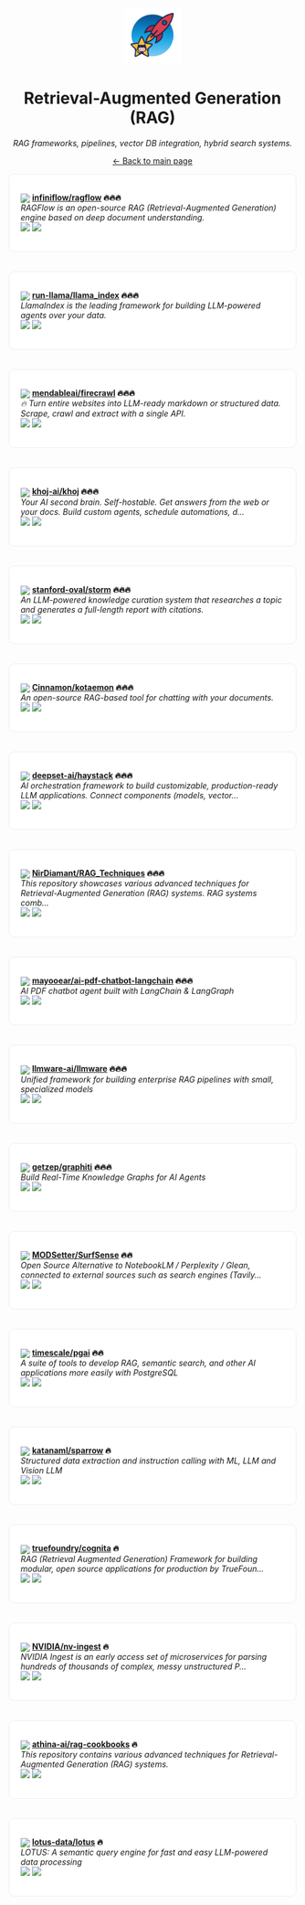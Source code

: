 <p align="center"><img src="../assets/awesome-logo.png" width="100" alt="Awesome Repos"/></p>
<h1 align="center">Retrieval-Augmented Generation (RAG)</h1>
<p align="center"><i>RAG frameworks, pipelines, vector DB integration, hybrid search systems.</i></p>

<p align="center"><a href="../README.md">← Back to main page</a></p>

<div align="left" style="border:1px solid #eee; border-radius:10px; padding:18px 20px; background:#fff;">

<img src="https://avatars.githubusercontent.com/u/69962740?v=4" width="32" style="vertical-align:middle;"/> <strong><a href="https://github.com/infiniflow/ragflow">infiniflow/ragflow</a> 🔥🔥🔥</strong><br/>
<em>RAGFlow is an open-source RAG (Retrieval-Augmented Generation) engine based on deep document understanding.</em><br/>
<span>
<a href="https://github.com/infiniflow/ragflow/stargazers"><img src="https://img.shields.io/github/stars/infiniflow/ragflow?style=flat-square&labelColor=343b41"></a>
<a href="https://github.com/infiniflow/ragflow/network/members"><img src="https://img.shields.io/github/forks/infiniflow/ragflow?style=flat-square&labelColor=343b41"></a>
</span>
</div><br><br>

<div align="left" style="border:1px solid #eee; border-radius:10px; padding:18px 20px; background:#fff;">

<img src="https://avatars.githubusercontent.com/u/130722866?v=4" width="32" style="vertical-align:middle;"/> <strong><a href="https://github.com/run-llama/llama_index">run-llama/llama_index</a> 🔥🔥🔥</strong><br/>
<em>LlamaIndex is the leading framework for building LLM-powered agents over your data.</em><br/>
<span>
<a href="https://github.com/run-llama/llama_index/stargazers"><img src="https://img.shields.io/github/stars/run-llama/llama_index?style=flat-square&labelColor=343b41"></a>
<a href="https://github.com/run-llama/llama_index/network/members"><img src="https://img.shields.io/github/forks/run-llama/llama_index?style=flat-square&labelColor=343b41"></a>
</span>
</div><br><br>

<div align="left" style="border:1px solid #eee; border-radius:10px; padding:18px 20px; background:#fff;">

<img src="https://avatars.githubusercontent.com/u/135057108?v=4" width="32" style="vertical-align:middle;"/> <strong><a href="https://github.com/mendableai/firecrawl">mendableai/firecrawl</a> 🔥🔥🔥</strong><br/>
<em>🔥 Turn entire websites into LLM-ready markdown or structured data. Scrape, crawl and extract with a single API.</em><br/>
<span>
<a href="https://github.com/mendableai/firecrawl/stargazers"><img src="https://img.shields.io/github/stars/mendableai/firecrawl?style=flat-square&labelColor=343b41"></a>
<a href="https://github.com/mendableai/firecrawl/network/members"><img src="https://img.shields.io/github/forks/mendableai/firecrawl?style=flat-square&labelColor=343b41"></a>
</span>
</div><br><br>

<div align="left" style="border:1px solid #eee; border-radius:10px; padding:18px 20px; background:#fff;">

<img src="https://avatars.githubusercontent.com/u/134046886?v=4" width="32" style="vertical-align:middle;"/> <strong><a href="https://github.com/khoj-ai/khoj">khoj-ai/khoj</a> 🔥🔥🔥</strong><br/>
<em>Your AI second brain. Self-hostable. Get answers from the web or your docs. Build custom agents, schedule automations, d...</em><br/>
<span>
<a href="https://github.com/khoj-ai/khoj/stargazers"><img src="https://img.shields.io/github/stars/khoj-ai/khoj?style=flat-square&labelColor=343b41"></a>
<a href="https://github.com/khoj-ai/khoj/network/members"><img src="https://img.shields.io/github/forks/khoj-ai/khoj?style=flat-square&labelColor=343b41"></a>
</span>
</div><br><br>

<div align="left" style="border:1px solid #eee; border-radius:10px; padding:18px 20px; background:#fff;">

<img src="https://avatars.githubusercontent.com/u/13667124?v=4" width="32" style="vertical-align:middle;"/> <strong><a href="https://github.com/stanford-oval/storm">stanford-oval/storm</a> 🔥🔥🔥</strong><br/>
<em>An LLM-powered knowledge curation system that researches a topic and generates a full-length report with citations.</em><br/>
<span>
<a href="https://github.com/stanford-oval/storm/stargazers"><img src="https://img.shields.io/github/stars/stanford-oval/storm?style=flat-square&labelColor=343b41"></a>
<a href="https://github.com/stanford-oval/storm/network/members"><img src="https://img.shields.io/github/forks/stanford-oval/storm?style=flat-square&labelColor=343b41"></a>
</span>
</div><br><br>

<div align="left" style="border:1px solid #eee; border-radius:10px; padding:18px 20px; background:#fff;">

<img src="https://avatars.githubusercontent.com/u/3265185?v=4" width="32" style="vertical-align:middle;"/> <strong><a href="https://github.com/Cinnamon/kotaemon">Cinnamon/kotaemon</a> 🔥🔥🔥</strong><br/>
<em>An open-source RAG-based tool for chatting with your documents.</em><br/>
<span>
<a href="https://github.com/Cinnamon/kotaemon/stargazers"><img src="https://img.shields.io/github/stars/Cinnamon/kotaemon?style=flat-square&labelColor=343b41"></a>
<a href="https://github.com/Cinnamon/kotaemon/network/members"><img src="https://img.shields.io/github/forks/Cinnamon/kotaemon?style=flat-square&labelColor=343b41"></a>
</span>
</div><br><br>

<div align="left" style="border:1px solid #eee; border-radius:10px; padding:18px 20px; background:#fff;">

<img src="https://avatars.githubusercontent.com/u/51827949?v=4" width="32" style="vertical-align:middle;"/> <strong><a href="https://github.com/deepset-ai/haystack">deepset-ai/haystack</a> 🔥🔥🔥</strong><br/>
<em>AI orchestration framework to build customizable, production-ready LLM applications. Connect components (models, vector...</em><br/>
<span>
<a href="https://github.com/deepset-ai/haystack/stargazers"><img src="https://img.shields.io/github/stars/deepset-ai/haystack?style=flat-square&labelColor=343b41"></a>
<a href="https://github.com/deepset-ai/haystack/network/members"><img src="https://img.shields.io/github/forks/deepset-ai/haystack?style=flat-square&labelColor=343b41"></a>
</span>
</div><br><br>

<div align="left" style="border:1px solid #eee; border-radius:10px; padding:18px 20px; background:#fff;">

<img src="https://avatars.githubusercontent.com/u/28316913?v=4" width="32" style="vertical-align:middle;"/> <strong><a href="https://github.com/NirDiamant/RAG_Techniques">NirDiamant/RAG_Techniques</a> 🔥🔥🔥</strong><br/>
<em>This repository showcases various advanced techniques for Retrieval-Augmented Generation (RAG) systems. RAG systems comb...</em><br/>
<span>
<a href="https://github.com/NirDiamant/RAG_Techniques/stargazers"><img src="https://img.shields.io/github/stars/NirDiamant/RAG_Techniques?style=flat-square&labelColor=343b41"></a>
<a href="https://github.com/NirDiamant/RAG_Techniques/network/members"><img src="https://img.shields.io/github/forks/NirDiamant/RAG_Techniques?style=flat-square&labelColor=343b41"></a>
</span>
</div><br><br>

<div align="left" style="border:1px solid #eee; border-radius:10px; padding:18px 20px; background:#fff;">

<img src="https://avatars.githubusercontent.com/u/107035552?v=4" width="32" style="vertical-align:middle;"/> <strong><a href="https://github.com/mayooear/ai-pdf-chatbot-langchain">mayooear/ai-pdf-chatbot-langchain</a> 🔥🔥🔥</strong><br/>
<em>AI PDF chatbot agent built with LangChain & LangGraph </em><br/>
<span>
<a href="https://github.com/mayooear/ai-pdf-chatbot-langchain/stargazers"><img src="https://img.shields.io/github/stars/mayooear/ai-pdf-chatbot-langchain?style=flat-square&labelColor=343b41"></a>
<a href="https://github.com/mayooear/ai-pdf-chatbot-langchain/network/members"><img src="https://img.shields.io/github/forks/mayooear/ai-pdf-chatbot-langchain?style=flat-square&labelColor=343b41"></a>
</span>
</div><br><br>

<div align="left" style="border:1px solid #eee; border-radius:10px; padding:18px 20px; background:#fff;">

<img src="https://avatars.githubusercontent.com/u/145479774?v=4" width="32" style="vertical-align:middle;"/> <strong><a href="https://github.com/llmware-ai/llmware">llmware-ai/llmware</a> 🔥🔥🔥</strong><br/>
<em>Unified framework for building enterprise RAG pipelines with small, specialized models</em><br/>
<span>
<a href="https://github.com/llmware-ai/llmware/stargazers"><img src="https://img.shields.io/github/stars/llmware-ai/llmware?style=flat-square&labelColor=343b41"></a>
<a href="https://github.com/llmware-ai/llmware/network/members"><img src="https://img.shields.io/github/forks/llmware-ai/llmware?style=flat-square&labelColor=343b41"></a>
</span>
</div><br><br>

<div align="left" style="border:1px solid #eee; border-radius:10px; padding:18px 20px; background:#fff;">

<img src="https://avatars.githubusercontent.com/u/132832125?v=4" width="32" style="vertical-align:middle;"/> <strong><a href="https://github.com/getzep/graphiti">getzep/graphiti</a> 🔥🔥🔥</strong><br/>
<em>Build Real-Time Knowledge Graphs for AI Agents</em><br/>
<span>
<a href="https://github.com/getzep/graphiti/stargazers"><img src="https://img.shields.io/github/stars/getzep/graphiti?style=flat-square&labelColor=343b41"></a>
<a href="https://github.com/getzep/graphiti/network/members"><img src="https://img.shields.io/github/forks/getzep/graphiti?style=flat-square&labelColor=343b41"></a>
</span>
</div><br><br>

<div align="left" style="border:1px solid #eee; border-radius:10px; padding:18px 20px; background:#fff;">

<img src="https://avatars.githubusercontent.com/u/122026167?v=4" width="32" style="vertical-align:middle;"/> <strong><a href="https://github.com/MODSetter/SurfSense">MODSetter/SurfSense</a> 🔥🔥</strong><br/>
<em>Open Source Alternative to NotebookLM / Perplexity / Glean, connected to external sources such as search engines (Tavily...</em><br/>
<span>
<a href="https://github.com/MODSetter/SurfSense/stargazers"><img src="https://img.shields.io/github/stars/MODSetter/SurfSense?style=flat-square&labelColor=343b41"></a>
<a href="https://github.com/MODSetter/SurfSense/network/members"><img src="https://img.shields.io/github/forks/MODSetter/SurfSense?style=flat-square&labelColor=343b41"></a>
</span>
</div><br><br>

<div align="left" style="border:1px solid #eee; border-radius:10px; padding:18px 20px; background:#fff;">

<img src="https://avatars.githubusercontent.com/u/8986001?v=4" width="32" style="vertical-align:middle;"/> <strong><a href="https://github.com/timescale/pgai">timescale/pgai</a> 🔥🔥</strong><br/>
<em>A suite of tools to develop RAG, semantic search, and other AI applications more easily with PostgreSQL</em><br/>
<span>
<a href="https://github.com/timescale/pgai/stargazers"><img src="https://img.shields.io/github/stars/timescale/pgai?style=flat-square&labelColor=343b41"></a>
<a href="https://github.com/timescale/pgai/network/members"><img src="https://img.shields.io/github/forks/timescale/pgai?style=flat-square&labelColor=343b41"></a>
</span>
</div><br><br>

<div align="left" style="border:1px solid #eee; border-radius:10px; padding:18px 20px; background:#fff;">

<img src="https://avatars.githubusercontent.com/u/49202856?v=4" width="32" style="vertical-align:middle;"/> <strong><a href="https://github.com/katanaml/sparrow">katanaml/sparrow</a> 🔥</strong><br/>
<em>Structured data extraction and instruction calling with ML, LLM and Vision LLM</em><br/>
<span>
<a href="https://github.com/katanaml/sparrow/stargazers"><img src="https://img.shields.io/github/stars/katanaml/sparrow?style=flat-square&labelColor=343b41"></a>
<a href="https://github.com/katanaml/sparrow/network/members"><img src="https://img.shields.io/github/forks/katanaml/sparrow?style=flat-square&labelColor=343b41"></a>
</span>
</div><br><br>

<div align="left" style="border:1px solid #eee; border-radius:10px; padding:18px 20px; background:#fff;">

<img src="https://avatars.githubusercontent.com/u/93512441?v=4" width="32" style="vertical-align:middle;"/> <strong><a href="https://github.com/truefoundry/cognita">truefoundry/cognita</a> 🔥</strong><br/>
<em>RAG (Retrieval Augmented Generation) Framework for building modular, open source applications for production by TrueFoun...</em><br/>
<span>
<a href="https://github.com/truefoundry/cognita/stargazers"><img src="https://img.shields.io/github/stars/truefoundry/cognita?style=flat-square&labelColor=343b41"></a>
<a href="https://github.com/truefoundry/cognita/network/members"><img src="https://img.shields.io/github/forks/truefoundry/cognita?style=flat-square&labelColor=343b41"></a>
</span>
</div><br><br>

<div align="left" style="border:1px solid #eee; border-radius:10px; padding:18px 20px; background:#fff;">

<img src="https://avatars.githubusercontent.com/u/1728152?v=4" width="32" style="vertical-align:middle;"/> <strong><a href="https://github.com/NVIDIA/nv-ingest">NVIDIA/nv-ingest</a> 🔥</strong><br/>
<em>NVIDIA Ingest is an early access set of microservices for parsing hundreds of thousands of complex, messy unstructured P...</em><br/>
<span>
<a href="https://github.com/NVIDIA/nv-ingest/stargazers"><img src="https://img.shields.io/github/stars/NVIDIA/nv-ingest?style=flat-square&labelColor=343b41"></a>
<a href="https://github.com/NVIDIA/nv-ingest/network/members"><img src="https://img.shields.io/github/forks/NVIDIA/nv-ingest?style=flat-square&labelColor=343b41"></a>
</span>
</div><br><br>

<div align="left" style="border:1px solid #eee; border-radius:10px; padding:18px 20px; background:#fff;">

<img src="https://avatars.githubusercontent.com/u/139258696?v=4" width="32" style="vertical-align:middle;"/> <strong><a href="https://github.com/athina-ai/rag-cookbooks">athina-ai/rag-cookbooks</a> 🔥</strong><br/>
<em>This repository contains various advanced techniques for Retrieval-Augmented Generation (RAG) systems.</em><br/>
<span>
<a href="https://github.com/athina-ai/rag-cookbooks/stargazers"><img src="https://img.shields.io/github/stars/athina-ai/rag-cookbooks?style=flat-square&labelColor=343b41"></a>
<a href="https://github.com/athina-ai/rag-cookbooks/network/members"><img src="https://img.shields.io/github/forks/athina-ai/rag-cookbooks?style=flat-square&labelColor=343b41"></a>
</span>
</div><br><br>

<div align="left" style="border:1px solid #eee; border-radius:10px; padding:18px 20px; background:#fff;">

<img src="https://avatars.githubusercontent.com/u/191745116?v=4" width="32" style="vertical-align:middle;"/> <strong><a href="https://github.com/lotus-data/lotus">lotus-data/lotus</a> 🔥</strong><br/>
<em>LOTUS: A semantic query engine for fast and easy LLM-powered data processing</em><br/>
<span>
<a href="https://github.com/lotus-data/lotus/stargazers"><img src="https://img.shields.io/github/stars/lotus-data/lotus?style=flat-square&labelColor=343b41"></a>
<a href="https://github.com/lotus-data/lotus/network/members"><img src="https://img.shields.io/github/forks/lotus-data/lotus?style=flat-square&labelColor=343b41"></a>
</span>
</div><br><br>

